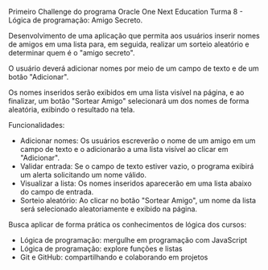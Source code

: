 Primeiro Challenge do programa Oracle One Next Education Turma 8 - Lógica de programação: Amigo Secreto.


Desenvolvimento de uma aplicação que permita aos usuários inserir nomes de amigos em uma lista para, em seguida, realizar um sorteio aleatório e determinar quem é o "amigo secreto".

O usuário deverá adicionar nomes por meio de um campo de texto e de um botão "Adicionar".

Os nomes inseridos serão exibidos em uma lista visível na página, e ao finalizar, um botão "Sortear Amigo" selecionará um dos nomes de forma aleatória, exibindo o resultado na tela.


Funcionalidades:

 - Adicionar nomes: Os usuários escreverão o nome de um amigo em um campo de texto e o adicionarão a uma lista visível ao clicar em "Adicionar".
 - Validar entrada: Se o campo de texto estiver vazio, o programa exibirá um alerta solicitando um nome válido.
 - Visualizar a lista: Os nomes inseridos aparecerão em uma lista abaixo do campo de entrada.
 - Sorteio aleatório: Ao clicar no botão "Sortear Amigo", um nome da lista será selecionado aleatoriamente e exibido na página.


Busca aplicar de forma prática os conhecimentos de lógica dos cursos:

 - Lógica de programação: mergulhe em programação com JavaScript
 - Lógica de programação: explore funções e listas
 - Git e GitHub: compartilhando e colaborando em projetos
